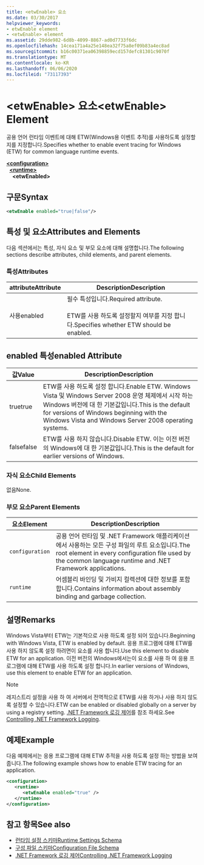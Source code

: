 ```yaml
---
title: <etwEnable> 요소
ms.date: 03/30/2017
helpviewer_keywords:
- etwEnable element
- <etwEnable> element
ms.assetid: 29dde982-6d8b-4099-8867-ad0d7733f6dc
ms.openlocfilehash: 14cea171a4a25e148ea32f75a8ef09b83a4ec8ad
ms.sourcegitcommit: b16c00371ea06398859ecd157defc81301c9070f
ms.translationtype: MT
ms.contentlocale: ko-KR
ms.lasthandoff: 06/06/2020
ms.locfileid: "73117393"
---
```

# <a name="etwenable-element"></a><span data-ttu-id="9e2a2-102">\<etwEnable> 요소</span><span class="sxs-lookup"><span data-stu-id="9e2a2-102">\<etwEnable> Element</span></span>
<span data-ttu-id="9e2a2-103">공용 언어 런타임 이벤트에 대해 ETW(Windows용 이벤트 추적)를 사용하도록 설정할지를 지정합니다.</span><span class="sxs-lookup"><span data-stu-id="9e2a2-103">Specifies whether to enable event tracing for Windows (ETW) for common language runtime events.</span></span>  
  
[**\<configuration>**](../configuration-element.md)\
&nbsp;&nbsp;[**\<runtime>**](runtime-element.md)\
&nbsp;&nbsp;&nbsp;&nbsp;**\<etwEnabled>**  
  
## <a name="syntax"></a><span data-ttu-id="9e2a2-104">구문</span><span class="sxs-lookup"><span data-stu-id="9e2a2-104">Syntax</span></span>  
  
```xml  
<etwEnable enabled="true|false"/>  
```  
  
## <a name="attributes-and-elements"></a><span data-ttu-id="9e2a2-105">특성 및 요소</span><span class="sxs-lookup"><span data-stu-id="9e2a2-105">Attributes and Elements</span></span>  
 <span data-ttu-id="9e2a2-106">다음 섹션에서는 특성, 자식 요소 및 부모 요소에 대해 설명합니다.</span><span class="sxs-lookup"><span data-stu-id="9e2a2-106">The following sections describe attributes, child elements, and parent elements.</span></span>  
  
### <a name="attributes"></a><span data-ttu-id="9e2a2-107">특성</span><span class="sxs-lookup"><span data-stu-id="9e2a2-107">Attributes</span></span>  
  
|<span data-ttu-id="9e2a2-108">attribute</span><span class="sxs-lookup"><span data-stu-id="9e2a2-108">Attribute</span></span>|<span data-ttu-id="9e2a2-109">Description</span><span class="sxs-lookup"><span data-stu-id="9e2a2-109">Description</span></span>|  
|---------------|-----------------|  
|<span data-ttu-id="9e2a2-110">사용</span><span class="sxs-lookup"><span data-stu-id="9e2a2-110">enabled</span></span>|<span data-ttu-id="9e2a2-111">필수 특성입니다.</span><span class="sxs-lookup"><span data-stu-id="9e2a2-111">Required attribute.</span></span><br /><br /> <span data-ttu-id="9e2a2-112">ETW를 사용 하도록 설정할지 여부를 지정 합니다.</span><span class="sxs-lookup"><span data-stu-id="9e2a2-112">Specifies whether ETW should be enabled.</span></span>|  
  
## <a name="enabled-attribute"></a><span data-ttu-id="9e2a2-113">enabled 특성</span><span class="sxs-lookup"><span data-stu-id="9e2a2-113">enabled Attribute</span></span>  
  
|<span data-ttu-id="9e2a2-114">값</span><span class="sxs-lookup"><span data-stu-id="9e2a2-114">Value</span></span>|<span data-ttu-id="9e2a2-115">Description</span><span class="sxs-lookup"><span data-stu-id="9e2a2-115">Description</span></span>|  
|-----------|-----------------|  
|<span data-ttu-id="9e2a2-116">true</span><span class="sxs-lookup"><span data-stu-id="9e2a2-116">true</span></span>|<span data-ttu-id="9e2a2-117">ETW를 사용 하도록 설정 합니다.</span><span class="sxs-lookup"><span data-stu-id="9e2a2-117">Enable ETW.</span></span> <span data-ttu-id="9e2a2-118">Windows Vista 및 Windows Server 2008 운영 체제에서 시작 하는 Windows 버전에 대 한 기본값입니다.</span><span class="sxs-lookup"><span data-stu-id="9e2a2-118">This is the default for versions of Windows beginning with the Windows Vista and Windows Server 2008 operating systems.</span></span>|  
|<span data-ttu-id="9e2a2-119">false</span><span class="sxs-lookup"><span data-stu-id="9e2a2-119">false</span></span>|<span data-ttu-id="9e2a2-120">ETW를 사용 하지 않습니다.</span><span class="sxs-lookup"><span data-stu-id="9e2a2-120">Disable ETW.</span></span> <span data-ttu-id="9e2a2-121">이는 이전 버전의 Windows에 대 한 기본값입니다.</span><span class="sxs-lookup"><span data-stu-id="9e2a2-121">This is the default for earlier versions of Windows.</span></span>|  
  
### <a name="child-elements"></a><span data-ttu-id="9e2a2-122">자식 요소</span><span class="sxs-lookup"><span data-stu-id="9e2a2-122">Child Elements</span></span>  
 <span data-ttu-id="9e2a2-123">없음</span><span class="sxs-lookup"><span data-stu-id="9e2a2-123">None.</span></span>  
  
### <a name="parent-elements"></a><span data-ttu-id="9e2a2-124">부모 요소</span><span class="sxs-lookup"><span data-stu-id="9e2a2-124">Parent Elements</span></span>  
  
|<span data-ttu-id="9e2a2-125">요소</span><span class="sxs-lookup"><span data-stu-id="9e2a2-125">Element</span></span>|<span data-ttu-id="9e2a2-126">Description</span><span class="sxs-lookup"><span data-stu-id="9e2a2-126">Description</span></span>|  
|-------------|-----------------|  
|`configuration`|<span data-ttu-id="9e2a2-127">공용 언어 런타임 및 .NET Framework 애플리케이션에서 사용하는 모든 구성 파일의 루트 요소입니다.</span><span class="sxs-lookup"><span data-stu-id="9e2a2-127">The root element in every configuration file used by the common language runtime and .NET Framework applications.</span></span>|  
|`runtime`|<span data-ttu-id="9e2a2-128">어셈블리 바인딩 및 가비지 컬렉션에 대한 정보를 포함합니다.</span><span class="sxs-lookup"><span data-stu-id="9e2a2-128">Contains information about assembly binding and garbage collection.</span></span>|  
  
## <a name="remarks"></a><span data-ttu-id="9e2a2-129">설명</span><span class="sxs-lookup"><span data-stu-id="9e2a2-129">Remarks</span></span>  
 <span data-ttu-id="9e2a2-130">Windows Vista부터 ETW는 기본적으로 사용 하도록 설정 되어 있습니다.</span><span class="sxs-lookup"><span data-stu-id="9e2a2-130">Beginning with Windows Vista, ETW is enabled by default.</span></span> <span data-ttu-id="9e2a2-131">응용 프로그램에 대해 ETW를 사용 하지 않도록 설정 하려면이 요소를 사용 합니다.</span><span class="sxs-lookup"><span data-stu-id="9e2a2-131">Use this element to disable ETW for an application.</span></span> <span data-ttu-id="9e2a2-132">이전 버전의 Windows에서는이 요소를 사용 하 여 응용 프로그램에 대해 ETW를 사용 하도록 설정 합니다.</span><span class="sxs-lookup"><span data-stu-id="9e2a2-132">In earlier versions of Windows, use this element to enable ETW for an application.</span></span>  
  
> [!NOTE]
> <span data-ttu-id="9e2a2-133">레지스트리 설정을 사용 하 여 서버에서 전역적으로 ETW를 사용 하거나 사용 하지 않도록 설정할 수 있습니다.</span><span class="sxs-lookup"><span data-stu-id="9e2a2-133">ETW can be enabled or disabled globally on a server by using a registry setting.</span></span> <span data-ttu-id="9e2a2-134">[.NET Framework 로깅 제어](../../../performance/controlling-logging.md)를 참조 하세요.</span><span class="sxs-lookup"><span data-stu-id="9e2a2-134">See [Controlling .NET Framework Logging](../../../performance/controlling-logging.md).</span></span>  
  
## <a name="example"></a><span data-ttu-id="9e2a2-135">예제</span><span class="sxs-lookup"><span data-stu-id="9e2a2-135">Example</span></span>  
 <span data-ttu-id="9e2a2-136">다음 예제에서는 응용 프로그램에 대해 ETW 추적을 사용 하도록 설정 하는 방법을 보여 줍니다.</span><span class="sxs-lookup"><span data-stu-id="9e2a2-136">The following example shows how to enable ETW tracing for an application.</span></span>  
  
```xml  
<configuration>  
   <runtime>  
      <etwEnable enabled="true" />  
   </runtime>  
</configuration>  
```  
  
## <a name="see-also"></a><span data-ttu-id="9e2a2-137">참고 항목</span><span class="sxs-lookup"><span data-stu-id="9e2a2-137">See also</span></span>

- [<span data-ttu-id="9e2a2-138">런타임 설정 스키마</span><span class="sxs-lookup"><span data-stu-id="9e2a2-138">Runtime Settings Schema</span></span>](index.md)
- [<span data-ttu-id="9e2a2-139">구성 파일 스키마</span><span class="sxs-lookup"><span data-stu-id="9e2a2-139">Configuration File Schema</span></span>](../index.md)
- [<span data-ttu-id="9e2a2-140">.NET Framework 로깅 제어</span><span class="sxs-lookup"><span data-stu-id="9e2a2-140">Controlling .NET Framework Logging</span></span>](../../../performance/controlling-logging.md)
